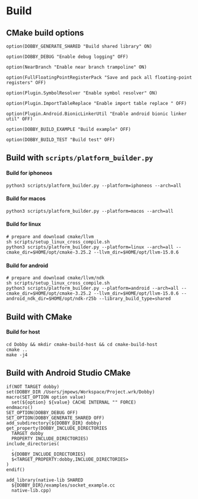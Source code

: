 # Build

## CMake build options

```
option(DOBBY_GENERATE_SHARED "Build shared library" ON)

option(DOBBY_DEBUG "Enable debug logging" OFF)

option(NearBranch "Enable near branch trampoline" ON)

option(FullFloatingPointRegisterPack "Save and pack all floating-point registers" OFF)

option(Plugin.SymbolResolver "Enable symbol resolver" ON)

option(Plugin.ImportTableReplace "Enable import table replace " OFF)

option(Plugin.Android.BionicLinkerUtil "Enable android bionic linker util" OFF)

option(DOBBY_BUILD_EXAMPLE "Build example" OFF)

option(DOBBY_BUILD_TEST "Build test" OFF)
```

## Build with `scripts/platform_builder.py`

#### Build for iphoneos

```shell
python3 scripts/platform_builder.py --platform=iphoneos --arch=all
```

#### Build for macos

```
python3 scripts/platform_builder.py --platform=macos --arch=all
```

#### Build for linux

```
# prepare and download cmake/llvm
sh scripts/setup_linux_cross_compile.sh
python3 scripts/platform_builder.py --platform=linux --arch=all --cmake_dir=$HOME/opt/cmake-3.25.2 --llvm_dir=$HOME/opt/llvm-15.0.6
```

#### Build for android

```
# prepare and download cmake/llvm/ndk
sh scripts/setup_linux_cross_compile.sh
python3 scripts/platform_builder.py --platform=android --arch=all --cmake_dir=$HOME/opt/cmake-3.25.2 --llvm_dir=$HOME/opt/llvm-15.0.6 --android_ndk_dir=$HOME/opt/ndk-r25b --library_build_type=shared
```

## Build with CMake

#### Build for host

```shell
cd Dobby && mkdir cmake-build-host && cd cmake-build-host
cmake ..
make -j4
```

## Build with Android  Studio CMake

```
if(NOT TARGET dobby)
set(DOBBY_DIR /Users/jmpews/Workspace/Project.wrk/Dobby)
macro(SET_OPTION option value)
  set(${option} ${value} CACHE INTERNAL "" FORCE)
endmacro()
SET_OPTION(DOBBY_DEBUG OFF)
SET_OPTION(DOBBY_GENERATE_SHARED OFF)
add_subdirectory(${DOBBY_DIR} dobby)
get_property(DOBBY_INCLUDE_DIRECTORIES
  TARGET dobby
  PROPERTY INCLUDE_DIRECTORIES)
include_directories(
  .
  ${DOBBY_INCLUDE_DIRECTORIES}
  $<TARGET_PROPERTY:dobby,INCLUDE_DIRECTORIES>
)
endif()

add_library(native-lib SHARED
  ${DOBBY_DIR}/examples/socket_example.cc
  native-lib.cpp)
```
